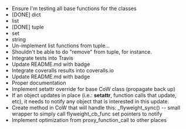 
 - Ensure I'm testing all base functions for the classes
  - [DONE] dict
  - list
  - [DONE] tuple
  - set
  - string
 - Un-implement list functions from tuple...
  - Shouldn't be able to do "remove" from tuple, for instance.
 - Integrate tests into Travis
  - Update README.md with badge
 - Integrate coveralls results into coveralls.io
  - Update README.md with badge
 - Proper documentation
 - Implement setattr override for base CoW class (propagate back up)
  - If an object updates in place (i.e.: __setattr__, function calls that update, etc), it needs to notify any object that is interested in this update.
  - Create method in CoW that will handle this: _flyweight_sync() -- small wrapper to simply call flyweight_cb_func set pointers to notify
 - Implement optimization from proxy_function_call to other places
